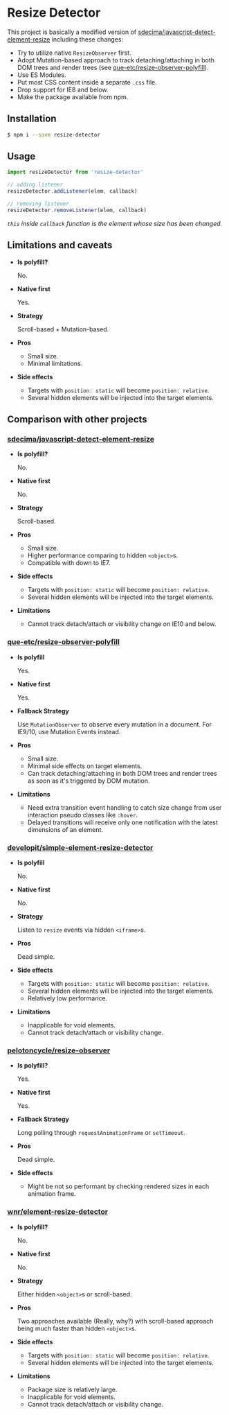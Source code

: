 # Resize Detector

This project is basically a modified version of [sdecima/javascript-detect-element-resize](#sdecimajavascript-detect-element-resize) including these changes:

* Try to utilize native `ResizeObserver` first.
* Adopt Mutation-based approach to track detaching/attaching in both DOM trees and render trees (see [que-etc/resize-observer-polyfill](//github.com/que-etc/resize-observer-polyfill)).
* Use ES Modules.
* Put most CSS content inside a separate `.css` file.
* Drop support for IE8 and below.
* Make the package available from npm.

## Installation

```bash
$ npm i --save resize-detector
```

## Usage

```js
import resizeDetector from 'resize-detector'

// adding listener
resizeDetector.addListener(elem, callback)

// removing listener
resizeDetector.removeListener(elem, callback)
```

*`this` inside `callback` function is the element whose size has been changed.*

## Limitations and caveats

- **Is polyfill?**

  No.

- **Native first**

  Yes.

- **Strategy**

  Scroll-based + Mutation-based.

- **Pros**

  * Small size.
  * Minimal limitations.

- **Side effects**

  * Targets with `position: static` will become `position: relative`.
  * Several hidden elements will be injected into the target elements.

## Comparison with other projects

### [sdecima/javascript-detect-element-resize](//github.com/sdecima/javascript-detect-element-resize)

- **Is polyfill?**

  No.

- **Native first**

  No.

- **Strategy**

  Scroll-based.

- **Pros**

  * Small size.
  * Higher performance comparing to hidden `<object>`s.
  * Compatible with down to IE7.

- **Side effects**

  * Targets with `position: static` will become `position: relative`.
  * Several hidden elements will be injected into the target elements.

- **Limitations**

  * Cannot track detach/attach or visibility change on IE10 and below.

### [que-etc/resize-observer-polyfill](//github.com/que-etc/resize-observer-polyfill)

- **Is polyfill**

  Yes.

- **Native first**

  Yes.

- **Fallback Strategy**

  Use `MutationObserver` to observe every mutation in a document. For IE9/10, use Mutation Events instead.

- **Pros**

  * Small size.
  * Minimal side effects on target elements.
  * Can track detaching/attaching in both DOM trees and render trees as soon as it's triggered by DOM mutation.

- **Limitations**

  * Need extra transition event handling to catch size change from user interaction pseudo classes like `:hover`.
  * Delayed transitions will receive only one notification with the latest dimensions of an element.

### [developit/simple-element-resize-detector](//github.com/developit/simple-element-resize-detector)

- **Is polyfill**

  No.

- **Native first**

  No.

- **Strategy**

  Listen to `resize` events via hidden `<iframe>`s.

- **Pros**

  Dead simple.

- **Side effects**

  * Targets with `position: static` will become `position: relative`.
  * Several hidden elements will be injected into the target elements.
  * Relatively low performance.

- **Limitations**

  * Inapplicable for void elements.
  * Cannot track detach/attach or visibility change.

### [pelotoncycle/resize-observer](//github.com/pelotoncycle/resize-observer)

- **Is polyfill?**

  Yes.

- **Native first**

  Yes.

- **Fallback Strategy**

  Long polling through `requestAnimationFrame` or `setTimeout`.

- **Pros**

  Dead simple.

- **Side effects**

  * Might be not so performant by checking rendered sizes in each animation frame.

### [wnr/element-resize-detector](//github.com/wnr/element-resize-detector)

- **Is polyfill?**

  No.

- **Native first**

  No.

- **Strategy**

  Either hidden `<object>`s or scroll-based.

- **Pros**

  Two approaches available (Really, why?) with scroll-based approach being much faster than hidden `<object>`s.

- **Side effects**

  * Targets with `position: static` will become `position: relative`.
  * Several hidden elements will be injected into the target elements.

- **Limitations**

  * Package size is relatively large.
  * Inapplicable for void elements.
  * Cannot track detach/attach or visibility change.
